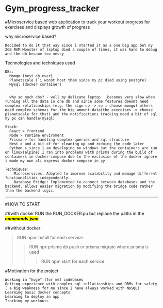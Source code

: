 # Gym_progress_tracker

#Microservice based web application to track your workout progress for exercises and displays growth of progress

why microservice based?

    Decided to do it that way since i started it as a one big app but my 2GB RAM Monster of laptop died a couple of times, it was hard to debug and the db became too messy

Technologies and techniques used

    DBs:
      Mongo (best db ever)
      Planetscale (`i wonbt host them since my pc died using postgre)
      Mysql (docker container)


      why so much dbs? - well my delicate leptop   becomes very slow when running all the data in one db and since some features doesnt need complex relationships (e.g. the sign up -> so i choose mongo) others need complex schemas for the big amount data(the exercises -> choose planetscale for that) and the notifications tracking need a bit of sql  my pc can handle(mysql)

    Stack:
      React > frontend
      Node > runtime enviroment
      Prisma > for handling complex queries and sql structure
      Nest > and a bit of for cleaning up and redoing the code later
      Python > since i am developing on windows but the containers are run on linux(alpine) I ran into problems with prisma during the build of containers in docker-compose due to the exclusion of the docker ignore i made my own ali express docker compose in py

    Techniques:
        Microservices: Adopted to improve scalability and manage different functionalities independently.
        Database Bridge: Implemented to connect between databases and the backend; allows easier migration by modifying the bridge code rather than the backend logic.

---

#HOW TO START

##with docker
RUN the RUN_DOCKER.pu but replace the paths in the <mark>**_commands.json_**</mark>

##without docker

> RUN npm install for each service
>
> > RUN npx prisma db push or prisma migrate where prisma is used
> >
> > > RUN npm start for each service



#Motivation for the project
    
    Working in "huge" (for me) codebases
    Getting experience with complex sql rellationships and ORMs for safety ( a big weakness for me since I have always worked with NoSQL)
    Learning basic docker concepts 
    Learning to deploy an app
    Tracking my workouts
